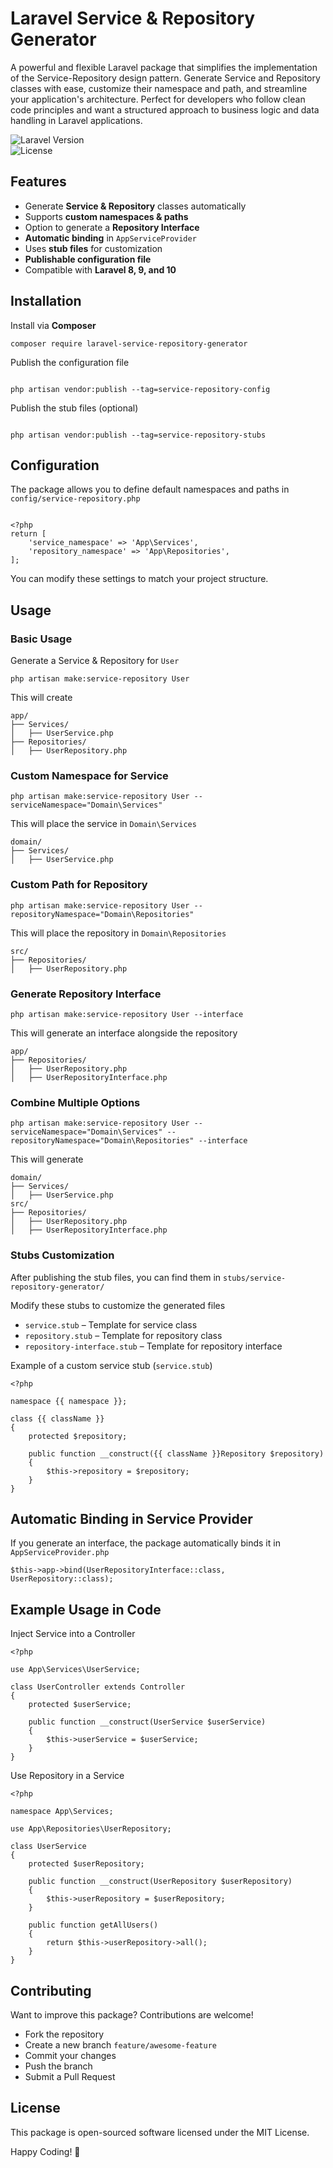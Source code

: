 # Laravel Service & Repository Generator

A powerful and flexible Laravel package that simplifies the implementation of the Service-Repository design pattern. Generate Service and Repository classes with ease, customize their namespace and path, and streamline your application's architecture. Perfect for developers who follow clean code principles and want a structured approach to business logic and data handling in Laravel applications.

![Laravel Version](https://img.shields.io/badge/Laravel-8%20|%209%20|%2010%20|%2011%20-blue.svg?style=flat-square)  
![License](https://img.shields.io/badge/license-MIT-green.svg?style=flat-square)

## Features

- Generate **Service & Repository** classes automatically
- Supports **custom namespaces & paths**
- Option to generate a **Repository Interface**
- **Automatic binding** in `AppServiceProvider`
- Uses **stub files** for customization
- **Publishable configuration file**
- Compatible with **Laravel 8, 9, and 10**

## Installation

Install via **Composer**

```
composer require laravel-service-repository-generator
```

Publish the configuration file

```

php artisan vendor:publish --tag=service-repository-config

```

Publish the stub files (optional)

```

php artisan vendor:publish --tag=service-repository-stubs

```

## Configuration

The package allows you to define default namespaces and paths in `config/service-repository.php`

```

<?php
return [
    'service_namespace' => 'App\Services',
    'repository_namespace' => 'App\Repositories',
];
```

You can modify these settings to match your project structure.

## Usage

### Basic Usage

Generate a Service & Repository for `User`

```
php artisan make:service-repository User
```

This will create

```
app/
├── Services/
│   ├── UserService.php
├── Repositories/
│   ├── UserRepository.php
```

### Custom Namespace for Service

```
php artisan make:service-repository User --serviceNamespace="Domain\Services"
```

This will place the service in `Domain\Services`

```
domain/
├── Services/
│   ├── UserService.php
```

### Custom Path for Repository

```
php artisan make:service-repository User --repositoryNamespace="Domain\Repositories"
```

This will place the repository in `Domain\Repositories`

```
src/
├── Repositories/
│   ├── UserRepository.php
```

### Generate Repository Interface

```
php artisan make:service-repository User --interface
```

This will generate an interface alongside the repository

```
app/
├── Repositories/
│   ├── UserRepository.php
│   ├── UserRepositoryInterface.php
```

### Combine Multiple Options

```
php artisan make:service-repository User --serviceNamespace="Domain\Services" --repositoryNamespace="Domain\Repositories" --interface
```

This will generate

```
domain/
├── Services/
│   ├── UserService.php
src/
├── Repositories/
│   ├── UserRepository.php
│   ├── UserRepositoryInterface.php
```

### Stubs Customization

After publishing the stub files, you can find them in `stubs/service-repository-generator/`

Modify these stubs to customize the generated files

- `service.stub` – Template for service class
- `repository.stub` – Template for repository class
- `repository-interface.stub` – Template for repository interface

Example of a custom service stub (`service.stub`)

```
<?php

namespace {{ namespace }};

class {{ className }}
{
    protected $repository;

    public function __construct({{ className }}Repository $repository)
    {
        $this->repository = $repository;
    }
}

```

## Automatic Binding in Service Provider

If you generate an interface, the package automatically binds it in `AppServiceProvider.php`

```
$this->app->bind(UserRepositoryInterface::class, UserRepository::class);
```

## Example Usage in Code

Inject Service into a Controller

```
<?php

use App\Services\UserService;

class UserController extends Controller
{
    protected $userService;

    public function __construct(UserService $userService)
    {
        $this->userService = $userService;
    }
}
```

Use Repository in a Service

```
<?php

namespace App\Services;

use App\Repositories\UserRepository;

class UserService
{
    protected $userRepository;

    public function __construct(UserRepository $userRepository)
    {
        $this->userRepository = $userRepository;
    }

    public function getAllUsers()
    {
        return $this->userRepository->all();
    }
}

```

## Contributing

Want to improve this package? Contributions are welcome!

- Fork the repository
- Create a new branch `feature/awesome-feature`
- Commit your changes
- Push the branch
- Submit a Pull Request

## License

This package is open-sourced software licensed under the MIT License.

Happy Coding! 🎉
